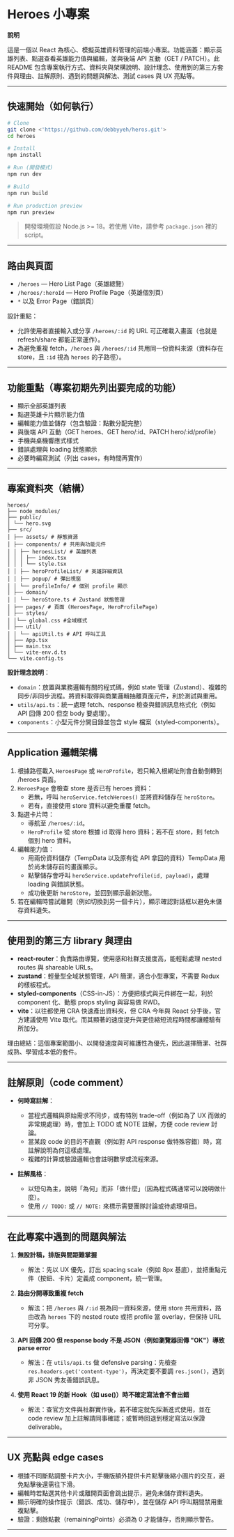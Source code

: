# Heroes 小專案

**說明**

這是一個以 React 為核心、模擬英雄資料管理的前端小專案。功能涵蓋：顯示英雄列表、點選查看英雄能力值與編輯，並與後端 API 互動（GET / PATCH）。此 README 包含專案執行方式、資料夾與架構說明、設計理念、使用到的第三方套件與理由、註解原則、遇到的問題與解法、測試 cases 與 UX 亮點等。

---

## 快速開始（如何執行）

```bash
# Clone
git clone <'https://github.com/debbyyeh/heros.git'>
cd heroes

# Install
npm install

# Run (開發模式)
npm run dev

# Build
npm run build

# Run production preview
npm run preview
```

> 開發環境假設 Node.js >= 18。若使用 Vite，請參考 `package.json` 裡的 script。

---

## 路由與頁面

- `/heroes` — Hero List Page（英雄總覽）
- `/heroes/:heroId` — Hero Profile Page（英雄個別頁）
- `*` 以及 Error Page（錯誤頁）

設計重點：
- 允許使用者直接輸入或分享 `/heroes/:id` 的 URL 可正確載入畫面（也就是 refresh/share 都能正常運作）。
- 為避免重複 fetch，`/heroes` 與 `/heroes/:id` 共用同一份資料來源（資料存在 store，且 `:id` 視為 `heroes` 的子路徑）。

---

## 功能重點（專案初期先列出要完成的功能）

- 顯示全部英雄列表
- 點選英雄卡片顯示能力值
- 編輯能力值並儲存（包含驗證：點數分配完整）
- 與後端 API 互動（GET heroes、GET hero/:id、PATCH hero/:id/profile）
- 手機與桌機響應式樣式
- 錯誤處理與 loading 狀態顯示
- 必要時編寫測試（列出 cases，有時間再實作）

---

## 專案資料夾（結構）

```
heroes/
├── node_modules/
├── public/
│ └── hero.svg
├── src/
│ ├── assets/ # 靜態資源
│ ├── components/ # 共用與功能元件
│ │ ├── heroesList/ # 英雄列表
│ │ │ ├── index.tsx
│ │ │ └── style.tsx
│ │ ├── heroProfileList/ # 英雄詳細資訊
│ │ ├── popup/ # 彈出視窗
│ │ └── profileInfo/ # 個別 profile 顯示
│ ├── domain/
│ │ └── heroStore.ts # Zustand 狀態管理
│ ├── pages/ # 頁面 (HeroesPage, HeroProfilePage)
│ ├── styles/
│ │└── global.css #全域樣式
│ ├── util/
│ │ └── apiUtil.ts # API 呼叫工具
│ ├── App.tsx
│ ├── main.tsx
│ └── vite-env.d.ts
└── vite.config.ts
```

**設計理念說明**：
- `domain`：放置與業務邏輯有關的程式碼，例如 state 管理（Zustand）、複雜的同步/非同步流程。將資料取得與商業邏輯抽離頁面元件，利於測試與重用。
- `utils/api.ts`：統一處理 fetch、response 檢查與錯誤訊息格式化（例如 API 回傳 200 但空 body 要處理）。
- `components`：小型元件分開目錄並包含 style 檔案（styled-components）。

---

## Application 邏輯架構

1. 根據路徑載入 `HeroesPage` 或 `HeroProfile`，若只輸入根網址則會自動倒轉到 /heroes 頁面。
2. `HeroesPage` 會檢查 store 是否已有 heroes 資料：
   - 若無，呼叫 `heroService.fetchHeroes()` 並將資料儲存在 `heroStore`。
   - 若有，直接使用 store 資料以避免重覆 fetch。
3. 點選卡片時：
   - 導航至 `/heroes/:id`。
   - `HeroProfile` 從 store 根據 id 取得 hero 資料；若不在 store，則 fetch 個別 hero 資料。
4. 編輯能力值：
   - 用兩份資料儲存（TempData 以及原有從 API 拿回的資料）TempData 用於尚未儲存前的畫面顯示。
   - 點擊儲存會呼叫 `heroService.updateProfile(id, payload)`，處理 loading 與錯誤狀態。
   - 成功後更新 `heroStore`，並回到顯示最新狀態。
5. 若在編輯時嘗試離開（例如切換到另一個卡片），顯示確認對話框以避免未儲存資料遺失。

---

## 使用到的第三方 library 與理由

- **react-router**：負責路由導覽，使用感和社群支援度高，能輕鬆處理 nested routes 與 shareable URLs。
- **zustand**：輕量型全域狀態管理，API 簡潔，適合小型專案，不需要 Redux 的樣板程式。
- **styled-components**（CSS-in-JS）：方便把樣式與元件綁在一起，利於 component 化、動態 props styling 與容易做 RWD。
- **vite**：以往都使用 CRA 快速產出資料夾，但 CRA 今年與 React 分手後，官方建議使用 Vite 取代。而其顯著的速度提升與更佳縮短流程時間都讓體驗有所加分。

理由總結：這個專案範圍小、以開發速度與可維護性為優先，因此選擇簡潔、社群成熟、學習成本低的套件。

---

## 註解原則（code comment）

- **何時寫註解**：
  - 當程式邏輯與原始需求不同步，或有特別 trade-off（例如為了 UX 而做的非常規處理）時，會加上 TODO 或 NOTE 註解，方便 code review 討論。
  - 當某段 code 的目的不直觀（例如對 API response 做特殊容錯）時，寫註解說明為何這樣處理。
  - 複雜的計算或驗證邏輯也會註明數學或流程來源。

- **註解風格**：
  - 以短句為主，說明「為何」而非「做什麼」（因為程式碼通常可以說明做什麼）。
  - 使用 `// TODO:` 或 `// NOTE:` 來標示需要團隊討論或待處理項目。

---

## 在此專案中遇到的問題與解法

1. **無設計稿，排版與間距難掌握**
   - 解法：先以 UX 優先，訂出 spacing scale（例如 8px 基底），並把重點元件（按鈕、卡片）定義成 component，統一管理。

2. **路由分開導致重複 fetch**
   - 解法：把 `/heroes` 與 `/:id` 視為同一資料來源，使用 store 共用資料，路由改為 `heroes` 下的 nested route 或把 profile 當 overlay，但保持 URL 可分享。

3. **API 回傳 200 但 response body 不是 JSON（例如瀏覽器回傳 "OK"）導致 parse error**
   - 解法：在 `utils/api.ts` 做 defensive parsing：先檢查 `res.headers.get('content-type')`，再決定要不要調 `res.json()`，遇到非 JSON 秀友善錯誤訊息。

4. **使用 React 19 的新 Hook（如 use()）時不確定寫法會不會出錯**
   - 解法：查官方文件與社群實作後，若不確定就先採漸進式使用，並在 code review 加上註解請同事確認；或暫時回退到穩定寫法以保證 deliverable。

---

## UX 亮點與 edge cases

- 根據不同斷點調整卡片大小，手機版額外提供卡片點擊後縮小圖片的交互，避免點擊後還需往下滑。
- 編輯時若點選其他卡片或離開頁面會跳出提示，避免未儲存資料遺失。
- 顯示明確的操作提示（錯誤、成功、儲存中），並在儲存 API 呼叫期間禁用重複點擊。
- 驗證：剩餘點數（remainingPoints）必須為 0 才能儲存，否則顯示警告。

---

